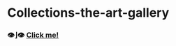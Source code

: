 # Collections-the-art-gallery

### 👁️⌋👁️ [Click me!](https://nitinajaydixit.github.io/Collections-the-art-gallery/)
